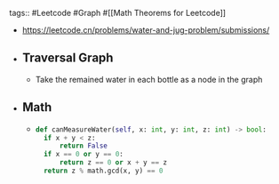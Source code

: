 tags:: #Leetcode #Graph #[[Math Theorems for Leetcode]]

- https://leetcode.cn/problems/water-and-jug-problem/submissions/
- ## Traversal Graph
	- Take the remained water in each bottle as a node in the graph
- ## Math
	- ```py
	  def canMeasureWater(self, x: int, y: int, z: int) -> bool:
	  	if x + y < z:
	  		return False
	  	if x == 0 or y == 0:
	  		return z == 0 or x + y == z
	  	return z % math.gcd(x, y) == 0
	  ```